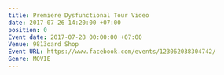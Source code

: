 ```yaml
---
title: Premiere Dysfunctional Tour Video
date: 2017-07-26 14:20:00 +07:00
position: 0
Event date: 2017-07-28 00:00:00 +07:00
Venue: 9813oard Shop
Event URL: https://www.facebook.com/events/123062038304742/
Genre: MOVIE
---
```


